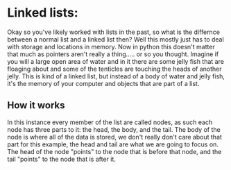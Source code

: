 # Linked lists:
Okay so you've likely worked with lists in the past, so
what is the differnce between a normal list and a linked
list then?  Well this mostly just has to deal with 
storage and locations in memory.  Now in python this 
doesn't matter that much as pointers aren't really a 
thing..... or so you thought.  Imagine if you will a 
large open area of water and in it there are some 
jelly fish that are floaging about and some of the 
tenticles are touching the heads of another jelly.
This is kind of a linked list, but instead of a body of
water and jelly fish, it's the memory of your computer 
and objects that are part of a list.

## How it works
In this instance every member of the list are called
nodes, as such each node has three parts to it: the 
head, the body, and the tail.  The body of the node is
where all of the data is stored, we don't really don't 
care about that part for this example, the head and
tail are what we are going to focus on.  The head of 
the node "points" to the node that is before that node, 
and the tail "points" to the node that is after it.  
